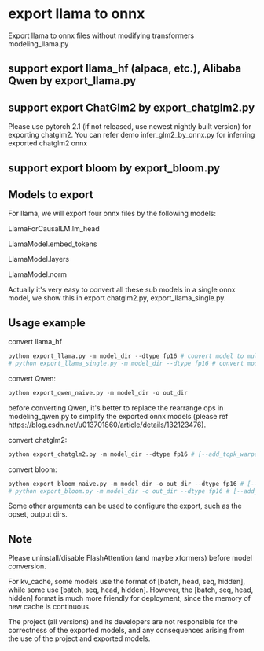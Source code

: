 # export llama to onnx
Export llama to onnx files without modifying transformers modeling_llama.py

## support export llama_hf (alpaca, etc.), Alibaba Qwen by export_llama.py

## support export ChatGlm2 by export_chatglm2.py
Please use pytorch 2.1 (if not released, use newest nightly built version) for exporting chatglm2.
You can refer demo infer_glm2_by_onnx.py for inferring exported chatglm2 onnx

## support export bloom by export_bloom.py

## Models to export

For llama, we will export four onnx files by the following models:

LlamaForCausalLM.lm_head

LlamaModel.embed_tokens

LlamaModel.layers

LlamaModel.norm

Actually it's very easy to convert all these sub models in a single onnx model, we show this in export chatglm2.py, export_llama_single.py.


## Usage example

convert llama_hf
```python
python export_llama.py -m model_dir --dtype fp16 # convert model to multi onnx files
# python export_llama_single.py -m model_dir --dtype fp16 # convert model to single onnx file
```

convert Qwen:
```python
python export_qwen_naive.py -m model_dir -o out_dir
```
before converting Qwen, it's better to replace the rearrange ops in modeling_qwen.py to simplify the exported onnx models (please ref https://blog.csdn.net/u013701860/article/details/132123476). 

convert chatglm2:
```python
python export_chatglm2.py -m model_dir --dtype fp16 # [--add_topk_warper 1]
```

convert bloom:
```python
python export_bloom_naive.py -m model_dir -o out_dir --dtype fp16 # [--add_topk_warper 1]
# python export_bloom.py -m model_dir -o out_dir --dtype fp16 # [--add_topk_warper 1]
```

Some other arguments can be used to configure the export, such as the opset, output dirs.


## Note

Please uninstall/disable FlashAttention (and maybe xformers) before model conversion.

For kv_cache, some models use the format of [batch, head, seq, hidden], while some use [batch, seq, head, hidden]. However, the [batch, seq, head, hidden] format is much more friendly for deployment, since the memory of new cache is continuous.

The project (all versions) and its developers are not responsible for the correctness of the exported models, and any consequences arising from the use of the project and exported models.

